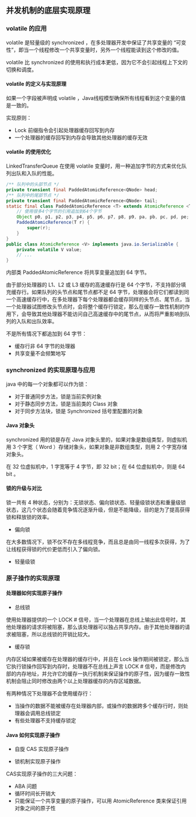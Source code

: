 ## 并发机制的底层实现原理

### volatile 的应用

volatile 是轻量级的 synchronized ，在多处理器开发中保证了共享变量的 “可变性”，即当一个线程修改一个共享变量时，另外一个线程能读到这个修改的值。

volatile 比 synchronized 的使用和执行成本更低，因为它不会引起线程上下文的切换和调度。

#### volatile 的定义与实现原理

如果一个字段被声明成 volatile ，Java线程模型确保所有线程看到这个变量的值是一致的。

实现原则：

-  Lock 前缀指令会引起处理器缓存回写到内存
- 一个处理器的缓存回写到内存会导致其他处理器的缓存无效

#### volatile 的使用优化

LinkedTransferQueue 在使用 volatile 变量时，用一种追加字节的方式来优化队列出队和入队的性能。

```java
/** 队列中的头部节点 */
private transient final PaddedAtomicReference<QNode> head;
/** 队列中的尾部节点 */
private transient final PaddedAtomicReference<QNode> tail;
static final class PaddedAtomicReference <T> extends AtomicReference <T> {
    // 使用很多4个字节的引用追加到64个字节
    Object p0, p1, p2, p3, p4, p5, p6, p7, p8, p9, pa, pb, pc, pd, pe;
    PaddedAtomicReference(T r) {
        super(r);
    }
}
public class AtomicReference <V> implements java.io.Serializable {
    private volatile V value;
    // ...
}
```

内部类 PaddedAtomicReference 将共享变量追加到 64 字节。

由于部分处理器的 L1、L2 或 L3 缓存的高速缓存行是 64 个字节，不支持部分填充缓存行。如果队列的头节点和尾节点都不足 64 字节，处理器会将它们都读到同一个高速缓存行中，在多处理器下每个处理器都会缓存同样的头节点、尾节点，当一个处理器试图修改头节点时，会将整个缓存行锁定，那么在缓存一致性机制的作用下，会导致其他处理器不能访问自己高速缓存中的尾节点，从而将严重影响到队列的入队和出队效率。

不是所有情况下都追加到 64 字节：

- 缓存行非 64 字节的处理器
- 共享变量不会频繁地写

### synchronized 的实现原理与应用

java 中的每一个对象都可以作为锁：

- 对于普通同步方法，锁是当前实例对象
- 对于静态同步方法，锁是当前类的 Class 对象
- 对于同步方法块，锁是 Synchronized 括号里配置的对象

#### Java 对象头

synchronized 用的锁是存在 Java 对象头里的，如果对象是数组类型，则虚拟机用 3 个字宽（ Word ）存储对象头，如果对象是非数组类型，则用 2 个字宽存储对象头。

在 32 位虚拟机中，1 字宽等于 4 字节，即 32 bit；在 64 位虚拟机中，则是 64 bit 。

#### 锁的升级与对比

锁一共有 4 种状态，分别为：无锁状态、偏向锁状态、轻量级锁状态和重量级锁状态，这几个状态会随着竞争情况逐渐升级，但是不能降级，目的是为了提高获得锁和释放锁的效率。

- 偏向锁

在大多数情况下，锁不仅不存在多线程竞争，而且总是由同一线程多次获得，为了让线程获得锁的代价更低而引入了偏向锁。

- 轻量级锁

### 原子操作的实现原理

#### 处理器如何实现原子操作

- 总线锁

使用处理器提供的一个 LOCK # 信号，当一个处理器在总线上输出此信号时，其他处理器的请求将被阻塞，那么该处理器可以独占共享内存。由于其他处理器的请求被阻塞，所以总线锁的开销比较大。

- 缓存锁

内存区域如果被缓存在处理器的缓存行中，并且在 Lock 操作期间被锁定，那么当它执行锁操作回写到内存时，处理器不在总线上声言 LOCK # 信号，而是修改内部的内存地址，并允许它的缓存一执行机制来保证操作的原子性，因为缓存一致性机制会阻止同时修改由两个以上处理器缓存的内存区域数据。

有两种情况下处理器不会使用缓存行：

- 当操作的数据不能被缓存在处理器内部，或操作的数据跨多个缓存行时，则处理器会调用总线锁定
- 有些处理器不支持缓存锁定

#### Java 如何实现原子操作

- 自旋 CAS 实现原子操作

- 锁机制实现原子操作

CAS实现原子操作的三大问题：

- ABA 问题
- 循环时间长开销大
- 只能保证一个共享变量的原子操作，可以用 AtomicReference 类来保证引用对象之间的原子性